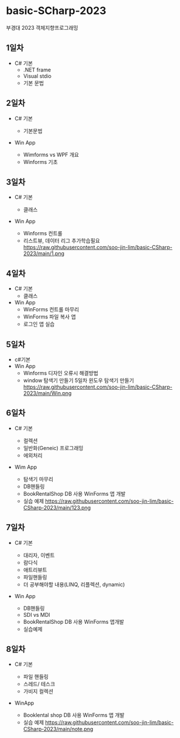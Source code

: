 # basic-SCharp-2023
부경대 2023 객체지향프로그래밍
## 1일차
- C# 기본
	- .NET frame
	- Visual stdio
	- 기본 문법

## 2일차
- C# 기본
	- 기본문법

- Win App
	- Wimforms vs WPF 개요
	- Winforms 기초

## 3일차
- C# 기본
	- 클래스

- Win App 
	- Winforms 컨트롤
	- 리스트뷰, 데이터 리그 추가학습필요
	https://raw.githubusercontent.com/soo-jin-lim/basic-CSharp-2023/main/1.png
	
## 4일차
- C# 기본
	- 클래스
- Win App
	- WinForms 컨트롤 마무리
	- WinForms 파일 복사 앱
	- 로그인 앱 실습

## 5일차
- c#기본
- Win App
	- Winforms 디자인 오류시 해결방법
	- window 탐색기 만들기
5일차 윈도우 탐색기 만들기
https://raw.githubusercontent.com/soo-jin-lim/basic-CSharp-2023/main/Win.png

## 6일차
- C# 기본
	- 컬렉션
	- 일반화(Geneic) 프로그래밍
	- 에외처리

- Wim App
	- 탐색기 마무리
	- DB핸들링
	- BookRentalShop DB 사용 WinForms 앱 개발
	- 실습 예제
https://raw.githubusercontent.com/soo-jin-lim/basic-CSharp-2023/main/123.png


## 7일차
- C# 기본
	- 대리자, 이벤트
	- 람다식
	- 애트리뷰트
	- 파일핸들링
	- 더 공부해야할 내용(LINQ, 리플렉션, dynamic)

- Win App
	- DB핸들링
	- SDI vs MDI
	- BookRentalShop DB 사용 WinForms 앱개발
	- 실습예제

## 8일차
- C#  기본
	- 파일 핸들링
	- 스레드/ 테스크
	- 가비지 컬렉션

- WinApp
	- Booklental shop DB 사용 WinForms 앱 개발
	- 실습 예제
	https://raw.githubusercontent.com/soo-jin-lim/basic-CSharp-2023/main/note.png
